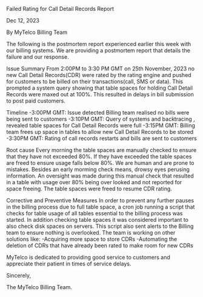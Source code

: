 Failed Rating for Call Detail Records Report

Dec 12, 2023

By MyTelco Billing Team

The following is the postmortem report experienced earlier this week with our billing systems.
We are providing a postmortem report that details the failure and our response.

Issue Summary
From 2:00PM to 3:30 PM GMT on 25th November, 2023 no new Call Detail Records(CDR) were rated by the rating engine and
pushed for customers to be billed on their transactions(call, SMS or data). This prompted a system
query showing that table spaces for holding Call Detail Records were maxed out at 100%. This resulted
in delays in bill submission to post paid customers.

Timeline
-3:00PM GMT: Issue detected
Billing team realised no bills were being sent to customers
-3:10PM GMT: Query of systems and backtracing ,
revealed table spaces for Call Detail Records were full
-3:15PM GMT: Billing team frees up space in tables
to allow new Call Detail Records to be stored
-3:30PM GMT: Rating of call records restarts and bills are 
sent to customers

Root cause
Every morning the table spaces are manually checked to ensure that they have not exceeded 80%.
If they have exceeded the table spaces are freed to ensure usage falls below 80%. We are human and 
are prone to mistakes. Besides an early morming check means, drowsy eyes perusing information. An oversight was
made during this manual check that resulted in a table with usage over 80% being over looked and 
not reported for space freeing. The table spaces were freed to resume CDR rating.

Corrective and Preventive Measures
In order to prevent any further pauses in the billing process due to full table space, a cron job running
a script that checks for table usage of all tables essential to the billing process was started. In addition
checking table spaces it was considered important to also check disk spaces on servers. This script also sent
alerts to the Billing team to ensure nothing is overlooked. The team is working on other solutions like:
-Acquiring more space to store CDRs
-Automating the deletion of CDRs that have already been rated to make room for new CDRs

MyTelco is dedicated to providing good service to customers and appreciate their patient in times
of service delays.

Sincerely,

The MyTelco Billing Team.

